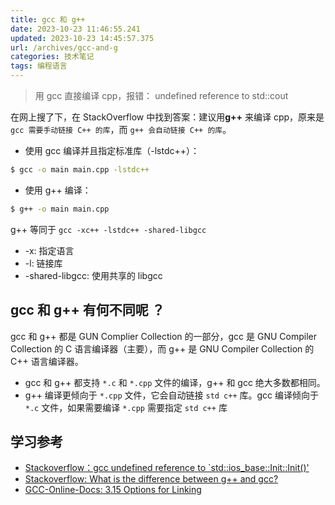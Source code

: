 ```yaml
---
title: gcc 和 g++
date: 2023-10-23 11:46:55.241
updated: 2023-10-23 14:45:57.375
url: /archives/gcc-and-g
categories: 技术笔记
tags: 编程语言
---
```




> 用 gcc 直接编译 cpp，报错： undefined reference to std::cout

在网上搜了下，在 StackOverflow 中找到答案：建议用**g++** 来编译 cpp，原来是 `gcc 需要手动链接 C++ 的库`，而 `g++ 会自动链接 C++ 的库`。

- 使用 gcc 编译并且指定标准库（-lstdc++）：
```bash 
$ gcc -o main main.cpp -lstdc++
```

- 使用 g++ 编译：
```bash
$ g++ -o main main.cpp
```

g++ 等同于 `gcc -xc++ -lstdc++ -shared-libgcc`
- -x: 指定语言
- -l: 链接库 
- -shared-libgcc: 使用共享的 libgcc 


##  gcc 和 g++ 有何不同呢 ？

gcc 和 g++ 都是 GUN Complier Collection 的一部分，gcc 是 GNU Compiler Collection 的 C 语言编译器（主要），而 g++ 是 GNU Compiler Collection 的 C++ 语言编译器。

- gcc 和 g++ 都支持 `*.c` 和 `*.cpp` 文件的编译，g++ 和 gcc 绝大多数都相同。 
- g++ 编译更倾向于 `*.cpp` 文件，它会自动链接 `std c++` 库。gcc 编译倾向于 `*.c` 文件，如果需要编译 `*.cpp` 需要指定 `std c++` 库

## 学习参考 
- [Stackoverflow：gcc undefined reference to `std::ios_base::Init::Init()' ](https://stackoverflow.com/questions/18698059/gcc-undefined-reference-to-stdios-baseinitinit)
- [Stackoverflow: What is the difference between g++ and gcc?](https://stackoverflow.com/questions/172587/what-is-the-difference-between-g-and-gcc)
- [GCC-Online-Docs: 3.15 Options for Linking](https://gcc.gnu.org/onlinedocs/gcc/Link-Options.html)